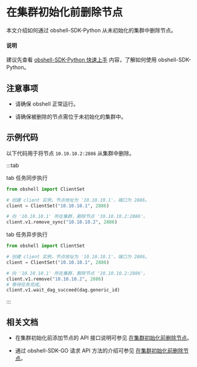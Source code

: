 # 在集群初始化前删除节点

本文介绍如何通过 obshell-SDK-Python 从未初始化的集群中删除节点。

<main id="notice" type='explain'>
  <h4>说明</h4>
  <p>建议先查看 <a href='100.quickstart-of-python.md'>obshell-SDK-Python 快速上手</a> 内容，了解如何使用 obshell-SDK-Python。</p>
</main>

## 注意事项

* 请确保 obshell 正常运行。

* 请确保被删除的节点需位于未初始化的集群中。

## 示例代码

以下代码用于将节点 `10.10.10.2:2886` 从集群中删除。

:::tab

tab 任务同步执行

```python
from obshell import ClientSet

# 创建 client 实例，节点地址为 '10.10.10.1'，端口为 2886。
client = ClientSet("10.10.10.1", 2886)

# 向 '10.10.10.1' 所在集群，删除节点 '10.10.10.2:2886'。
client.v1.remove_sync("10.10.10.2", 2886)
```

tab 任务异步执行

```python
from obshell import ClientSet

# 创建 client 实例，节点地址为 '10.10.10.1'，端口为 2886。
client = ClientSet("10.10.10.1", 2886)

# 向 '10.10.10.1' 所在集群，删除节点 '10.10.10.2:2886'。
client.v1.remove("10.10.10.2", 2886)
# 等待任务完成。
client.v1.wait_dag_succeed(dag.generic_id)
```

:::

## 相关文档

* 在集群初始化前添加节点的 API 接口说明可参见 [在集群初始化前删除节点](../../400.obshell-api-reference/400.delete-node.md)。

* 通过 obshell-SDK-GO 请求 API 方法的介绍可参见 [在集群初始化前删除节点](../200.go/400.delete-node-of-go.md)。
